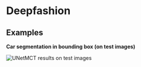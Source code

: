 # Deepfashion

## Examples

**Car segmentation in bounding box (on test images)**

![UNetMCT results on test images](/assets/Results_on_test.jpg)
